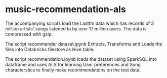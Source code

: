 # music-recommendation-als

The accompanying scripts load the Lastfm data which has records of 3 million artists' songs listened to by over 17 million users.
The data is compressed with gzip.

The script recommender dataset.ipynb Extracts, Transforms and Loads the files into Databricks filestore as Hive table.

The script recommendation.ipynb loads the dataset using SparkSQL into dataframe and uses ALS for learning User preferences and Song characterstics to finally make recommendations on the test data.
